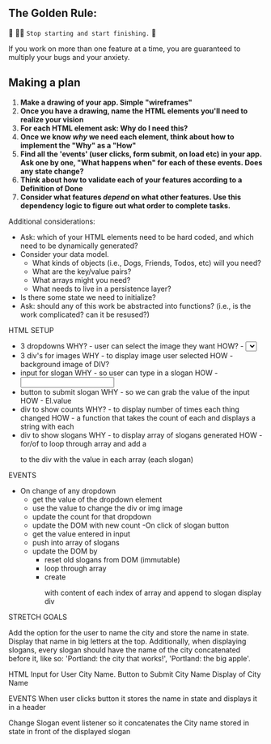## The Golden Rule: 

🦸 🦸‍♂️ `Stop starting and start finishing.` 🏁

If you work on more than one feature at a time, you are guaranteed to multiply your bugs and your anxiety.

## Making a plan

1) **Make a drawing of your app. Simple "wireframes"**
1) **Once you have a drawing, name the HTML elements you'll need to realize your vision**
1) **For each HTML element ask: Why do I need this?** 
1) **Once we know _why_ we need each element, think about how to implement the "Why" as a "How"**
1) **Find all the 'events' (user clicks, form submit, on load etc) in your app. Ask one by one, "What happens when" for each of these events. Does any state change?**
1) **Think about how to validate each of your features according to a Definition of Done**
1) **Consider what features _depend_ on what other features. Use this dependency logic to figure out what order to complete tasks.**

Additional considerations:
- Ask: which of your HTML elements need to be hard coded, and which need to be dynamically generated?
- Consider your data model. 
  - What kinds of objects (i.e., Dogs, Friends, Todos, etc) will you need? 
  - What are the key/value pairs? 
  - What arrays might you need? 
  - What needs to live in a persistence layer?
- Is there some state we need to initialize?
- Ask: should any of this work be abstracted into functions? (i.e., is the work complicated? can it be resused?)

HTML SETUP
- 3 dropdowns
    WHY? - user can select the image they want
    HOW? - <select> and <option>
- 3 div's for images
    WHY - to display image user selected
    HOW - background image of DIV?
- input for slogan
    WHY - so user can type in a slogan
    HOW - <input>
- button to submit slogan
    WHY - so we can grab the value of the input
    HOW - El.value
- div to show counts
    WHY? - to display number of times each thing changed
    HOW - a function that takes the count of each and displays a string with each
- div to show slogans
    WHY - to display array of slogans generated
    HOW - for/of to loop through array and add a <p> to the div with the value in each array (each slogan)

EVENTS
- On change of any dropdown
    - get the value of the dropdown element
    - use the value to change the div or img image
    - update the count for that dropdown
    - update the DOM with new count
-On click of slogan button
    - get the value entered in input
    - push into array of slogans
    - update the DOM by
        - reset old slogans from DOM (immutable)
        - loop through array
        - create <p> with content of each index of array and append to slogan display div


STRETCH GOALS

Add the option for the user to name the city and store the name in state. Display that name in big letters at the top. Additionally, when displaying slogans, every slogan should have the name of the city concatenated before it, like so: 'Portland: the city that works!', 'Portland: the big apple'.

HTML
Input for User City Name.
Button to Submit City Name
Display of City Name

EVENTS
When user clicks button it stores the name in state and displays it in a header

Change Slogan event listener so it concatenates the City name stored in state in front of the displayed slogan